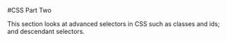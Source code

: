 #CSS Part Two

This section looks at advanced selectors in CSS such as classes and ids; and descendant selectors.
